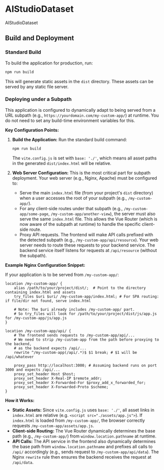 # AIStudioDataset
AIStudioDataset

## Build and Deployment

### Standard Build

To build the application for production, run:

```bash
npm run build
```
This will generate static assets in the `dist` directory. These assets can be served by any static file server.

### Deploying under a Subpath

This application is configured to dynamically adapt to being served from a URL subpath (e.g., `https://yourdomain.com/my-custom-app/`) at runtime. You do not need to set any build-time environment variables for this.

**Key Configuration Points:**

1.  **Build the Application:**
    Run the standard build command:
    ```bash
    npm run build
    ```
    The `vite.config.js` is set with `base: './'`, which means all asset paths in the generated `dist/index.html` will be relative.

2.  **Web Server Configuration:**
    This is the most critical part for subpath deployment. Your web server (e.g., Nginx, Apache) must be configured to:
    *   Serve the main `index.html` file (from your project's `dist` directory) when a user accesses the root of your subpath (e.g., `/my-custom-app/`).
    *   For any client-side routes under that subpath (e.g., `/my-custom-app/some-page`, `/my-custom-app/another-view`), the server must also serve the same `index.html` file. This allows the Vue Router (which is now aware of the subpath at runtime) to handle the specific client-side route.
    *   Proxy API requests. The frontend will make API calls prefixed with the detected subpath (e.g., `/my-custom-app/api/resource`). Your web server needs to route these requests to your backend service. The backend service itself listens for requests at `/api/resource` (without the subpath).

**Example Nginx Configuration Snippet:**

If your application is to be served from `/my-custom-app/`:

```nginx
location /my-custom-app/ {
    alias /path/to/your/project/dist/;  # Point to the directory containing index.html and assets
    try_files $uri $uri/ /my-custom-app/index.html; # For SPA routing: if file/dir not found, serve index.html

    # Note: The $uri already includes /my-custom-app/ part.
    # So try_files will look for /path/to/your/project/dist/js/app.js for /my-custom-app/js/app.js
}

location /my-custom-app/api/ {
    # The frontend sends requests to /my-custom-app/api/...
    # We need to strip /my-custom-app from the path before proxying to the backend,
    # as the backend expects /api/...
    rewrite ^/my-custom-app(/api/.*)$ $1 break; # $1 will be /api/whatever
    
    proxy_pass http://localhost:3000; # Assuming backend runs on port 3000 and expects /api/...
    proxy_set_header Host $host;
    proxy_set_header X-Real-IP $remote_addr;
    proxy_set_header X-Forwarded-For $proxy_add_x_forwarded_for;
    proxy_set_header X-Forwarded-Proto $scheme;
}
```

**How it Works:**
*   **Static Assets:** Since `vite.config.js` uses `base: './'`, all asset links in `index.html` are relative (e.g. `<script src="./assets/app.js">`). If `index.html` is loaded from `/my-custom-app/`, the browser correctly requests `/my-custom-app/assets/app.js`.
*   **Client-side Routing:** The Vue Router dynamically determines the base path (e.g., `/my-custom-app/`) from `window.location.pathname` at runtime.
*   **API Calls:** The API service in the frontend also dynamically determines the base path from `window.location.pathname` and prefixes all calls to `/api/` accordingly (e.g., sends request to `/my-custom-app/api/data`). The Nginx `rewrite` rule then ensures the backend receives the request at `/api/data`.
